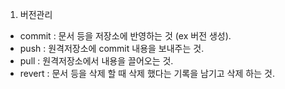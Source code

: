 1. 버전관리
  - commit : 문서 등을 저장소에 반영하는 것 (ex 버전 생성).
  - push : 원격저장소에 commit 내용을 보내주는 것.
  - pull : 원격저장소에서 내용을 끌어오는 것.
  - revert : 문서 등을 삭제 할 때 삭제 했다는 기록을 남기고 삭제 하는 것.
